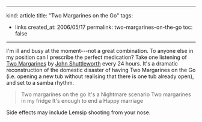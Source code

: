 -----
kind: article
title: "Two Margarines on the Go"
tags:
- links
created_at: 2006/05/17
permalink: two-margarines-on-the-go
toc: false
-----

<p>I'm ill and busy at the moment---not a great combination. To anyone else in my position can I prescribe the perfect medication? Take one listening of <a href="http://www.shuttleworths.co.uk/noise/twomarg.mp3">Two Margarines</a> by <a href="http://www.shuttleworths.co.uk/">John Shuttleworth</a> every 24 hours. It's a dramatic reconstruction of the domestic disaster of having Two Margarines on the Go (i.e. opening a new tub without realising that there is one tub already open), and set to a samba rhythm.</p>

<blockquote>
<p>
Two margarines on the go
It's a
Nightmare scenario
Two margarines in my fridge
It's enough to end a
Happy marriage
</p>
</blockquote>

<p>Side effects may include Lemsip shooting from your nose.</p>



